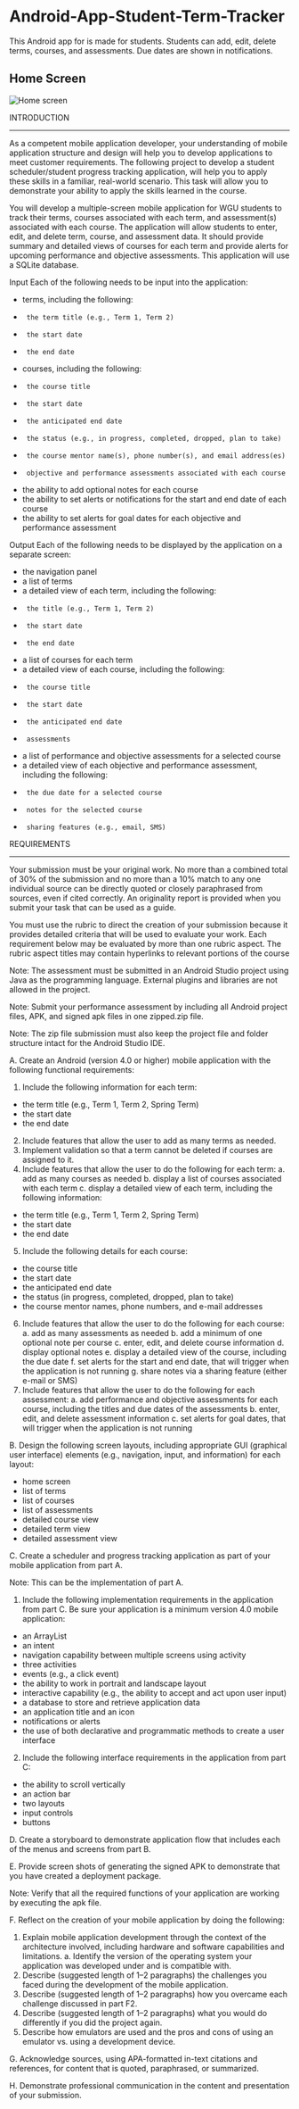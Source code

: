 # Android-App-Student-Term-Tracker

This Android app for is made for students. Students can add, edit, delete terms, courses, and assessments. Due dates are shown in notifications.

## Home Screen
![Home screen](home.png?raw=true "Home Screen")

INTRODUCTION
________________


As a competent mobile application developer, your understanding of mobile application structure and design will help you to develop applications to meet customer requirements. The following project to develop a student scheduler/student progress tracking application, will help you to apply these skills in a familiar, real-world scenario. This task will allow you to demonstrate your ability to apply the skills learned in the course.


You will develop a multiple-screen mobile application for WGU students to track their terms, courses associated with each term, and assessment(s) associated with each course. The application will allow students to enter, edit, and delete term, course, and assessment data. It should provide summary and detailed views of courses for each term and provide alerts for upcoming performance and objective assessments. This application will use a SQLite database.


Input
Each of the following needs to be input into the application:
*  terms, including the following:
-      the term title (e.g., Term 1, Term 2)
-      the start date
-      the end date
*  courses, including the following:
-      the course title
-      the start date
-      the anticipated end date
-      the status (e.g., in progress, completed, dropped, plan to take)
-      the course mentor name(s), phone number(s), and email address(es)
-      objective and performance assessments associated with each course
*  the ability to add optional notes for each course
*  the ability to set alerts or notifications for the start and end date of each course
*  the ability to set alerts for goal dates for each objective and performance assessment


Output
Each of the following needs to be displayed by the application on a separate screen:
*  the navigation panel
*  a list of terms
*  a detailed view of each term, including the following:
-      the title (e.g., Term 1, Term 2)
-      the start date
-      the end date
*  a list of courses for each term
*  a detailed view of each course, including the following:
-      the course title
-      the start date
-      the anticipated end date
-      assessments
*  a list of performance and objective assessments for a selected course
*  a detailed view of each objective and performance assessment, including the following:
-      the due date for a selected course
-      notes for the selected course
-      sharing features (e.g., email, SMS)
REQUIREMENTS
________________


Your submission must be your original work. No more than a combined total of 30% of the submission and no more than a 10% match to any one individual source can be directly quoted or closely paraphrased from sources, even if cited correctly. An originality report is provided when you submit your task that can be used as a guide. 
 
You must use the rubric to direct the creation of your submission because it provides detailed criteria that will be used to evaluate your work. Each requirement below may be evaluated by more than one rubric aspect. The rubric aspect titles may contain hyperlinks to relevant portions of the course
 
Note: The assessment must be submitted in an Android Studio project using Java as the programming language. External plugins and libraries are not allowed in the project.
   
Note: Submit your performance assessment by including all Android project files, APK, and signed apk files in one zipped.zip file.


Note: The zip file submission must also keep the project file and folder structure intact for the Android Studio IDE.


A. Create an Android (version 4.0 or higher) mobile application with the following functional requirements:
1. Include the following information for each  term:
*  the term title (e.g., Term 1, Term 2, Spring Term)
*  the start date
*  the end date
2. Include features that allow the user to add as many terms as needed.
3. Implement validation so that a term cannot be deleted if courses are assigned to it.
4. Include features that allow the user to do the following for each  term:
a. add as many courses as needed
b. display a list of courses associated with each  term
c. display a detailed view of each  term, including the following information:
*  the term title (e.g., Term 1, Term 2, Spring Term)
*  the start date
*  the end date
5. Include the following details for each  course:
*  the course title
*  the start date
*  the anticipated end date
*  the status (in progress, completed, dropped, plan to take)
*  the course mentor names, phone numbers, and e-mail addresses
6. Include features that allow the user to do the following for each  course:
a. add as many assessments as needed
b. add a minimum of one optional note per course
c. enter, edit, and delete course information
d. display optional notes
e. display a detailed view of the course, including the due date
f. set alerts for the start and end date, that will trigger when the application is not running
g. share notes via a sharing feature (either e-mail or SMS)
7. Include features that allow the user to do the following for each  assessment:
a. add performance and objective assessments for each  course, including the titles and due dates of the assessments
b. enter, edit, and delete assessment information
c. set alerts for goal dates, that will trigger when the application is not running


B. Design the following screen layouts, including appropriate GUI (graphical user interface) elements (e.g., navigation, input, and information) for each  layout:
*  home screen
*  list of terms
*  list of courses
*  list of assessments
*  detailed course view
*  detailed term view
*  detailed assessment view


C. Create a scheduler and progress tracking application as part of your mobile application from part A.


Note: This can be the implementation of part A.


1. Include the following implementation requirements in the application from part C. Be sure your application is a minimum version 4.0 mobile application:
*  an ArrayList
*  an intent
*  navigation capability between multiple screens using activity
*  three activities
*  events (e.g., a click event)
*  the ability to work in portrait and landscape layout
*  interactive capability (e.g., the ability to accept and act upon user input)
*  a database to store and retrieve application data
*  an application title and an icon
*  notifications or alerts
*  the use of both declarative and programmatic methods to create a user interface


2. Include the following interface requirements in the application from part C:
*  the ability to scroll vertically
*  an action bar
*  two layouts
*  input controls
*  buttons


D. Create a storyboard to demonstrate application flow that includes each  of the menus and screens from part B.


E. Provide screen shots of generating the signed APK to demonstrate that you have created a deployment package.


Note: Verify that all the required functions of your application are working by executing the apk file.


F. Reflect on the creation of your mobile application by doing the following:
1. Explain mobile application development through the context of the architecture involved, including hardware and software capabilities and limitations.
a. Identify the version of the operating system your application was developed under and is compatible with.
2. Describe (suggested length of 1–2 paragraphs) the challenges you faced during the development of the mobile application.
3. Describe (suggested length of 1–2 paragraphs) how you overcame each  challenge discussed in part F2.
4. Describe (suggested length of 1–2 paragraphs) what you would do differently if you did the project again.
5. Describe how emulators are used and the pros and cons of using an emulator vs. using a development device.


G. Acknowledge sources, using APA-formatted in-text citations and references, for content that is quoted, paraphrased, or summarized.


H. Demonstrate professional communication in the content and presentation of your submission.